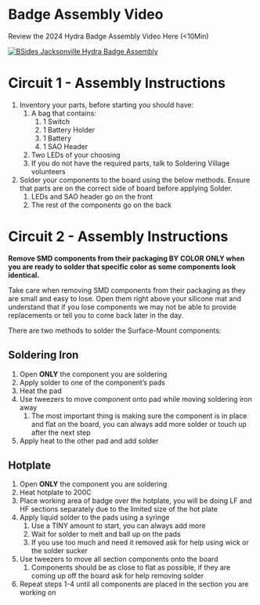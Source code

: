 # Badge Assembly Video

Review the 2024 Hydra Badge Assembly Video Here (<10Min)   
  
[![BSides Jacksonville Hydra Badge Assembly](https://img.youtube.com/vi/xDVRaMgNc40/0.jpg)](https://www.youtube.com/watch?v=xDVRaMgNc40)  

# Circuit 1 \- Assembly Instructions

1. Inventory your parts, before starting you should have:   
   1. A bag that contains:  
      1. 1 Switch  
      2. 1 Battery Holder  
      3. 1 Battery  
      4. 1 SAO Header  
   2. Two LEDs of your choosing  
   3. If you do not have the required parts, talk to Soldering Village volunteers  
2. Solder your components to the board using the below methods. Ensure that parts are on the correct side of board before applying Solder.   
   1. LEDs and SAO header go on the front  
   2. The rest of the components go on the back

   

# Circuit 2 \- Assembly Instructions

**Remove SMD components from their packaging BY COLOR ONLY when you are ready to solder that specific color as some components look identical.**

Take care when removing SMD components from their packaging as they are small and easy to lose. Open them right above your silicone mat and understand that if you lose components we may not be able to provide replacements or tell you to come back later in the day.  

There are two methods to solder the Surface-Mount components: 

## Soldering Iron

1. Open **ONLY** the component you are soldering  
2. Apply solder to one of the component’s pads  
3. Heat the pad  
4. Use tweezers to move component onto pad while moving soldering iron away  
   1. The most important thing is making sure the component is in place and flat on the board, you can always add more solder or touch up after the next step  
5. Apply heat to the other pad and add solder

## Hotplate

1. Open **ONLY** the component you are soldering  
2. Heat hotplate to 200C  
3. Place working area of badge over the hotplate, you will be doing LF and HF sections separately due to the limited size of the hot plate  
4. Apply liquid solder to the pads using a syringe  
   1. Use a TINY amount to start, you can always add more  
   2. Wait for solder to melt and ball up on the pads  
   3. If you use too much and need it removed ask for help using wick or the solder sucker  
5. Use tweezers to move all section components onto the board  
   1. Components should be as close to flat as possible, if they are coming up off the board ask for help removing solder   
6. Repeat steps 1-4 until all components are placed in the section you are working on
